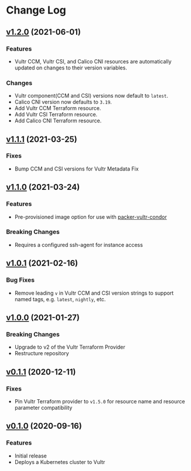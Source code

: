 # Change Log
## [v1.2.0](https://github.com/vultr/terraform-vultr-condor/releases/tag/v1.2.0) (2021-06-01)
### Features
* Vultr CCM, Vultr CSI, and Calico CNI resources are automatically updated on changes to their version variables. 
### Changes
* Vultr component(CCM and CSI) versions now default to `latest`.
* Calico CNI version now defaults to `3.19`.
* Add Vultr CCM Terraform resource.
* Add Vultr CSI Terraform resource.
* Add Calico CNI Terraform resource.

## [v1.1.1](https://github.com/vultr/terraform-vultr-condor/releases/tag/v1.1.1) (2021-03-25)
### Fixes
* Bump CCM and CSI versions for Vultr Metadata Fix

## [v1.1.0](https://github.com/vultr/terraform-vultr-condor/releases/tag/v1.1.0) (2021-03-24)
### Features
* Pre-provisioned image option for use with [packer-vultr-condor](https://github.com/vultr/packer-vultr-condor)

### Breaking Changes
* Requires a configured ssh-agent for instance access

## [v1.0.1](https://github.com/vultr/terraform-vultr-condor/releases/tag/v1.0.1) (2021-02-16)
### Bug Fixes
* Remove leading `v` in Vultr CCM and CSI version strings to support named tags, e.g. `latest`, `nightly`, etc.

## [v1.0.0](https://github.com/vultr/terraform-vultr-condor/releases/tag/v1.0.0) (2021-01-27)
### Breaking Changes
* Upgrade to v2 of the Vultr Terraform Provider
* Restructure repository

## [v0.1.1](https://github.com/vultr/terraform-vultr-condor/releases/tag/v0.1.1) (2020-12-11)
### Fixes
* Pin Vultr Terraform provider to `v1.5.0` for resource name and resource parameter compatibility

## [v0.1.0](https://github.com/vultr/terraform-vultr-condor/releases/tag/v0.1.0) (2020-09-16)
### Features
* Initial release
* Deploys a Kubernetes cluster to Vultr

